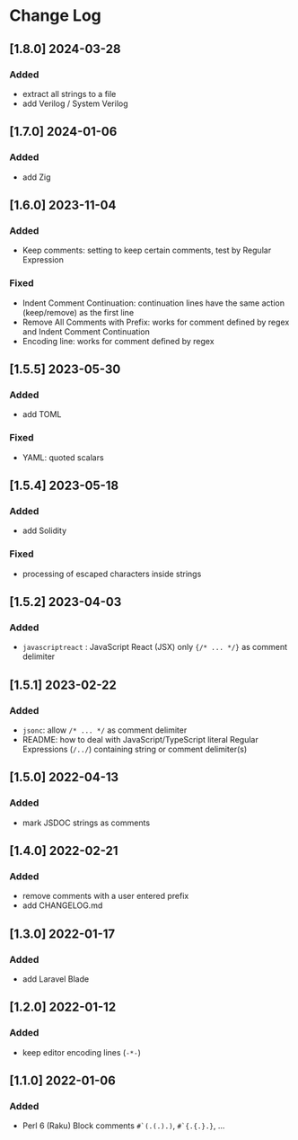 # Change Log

## [1.8.0] 2024-03-28
### Added
- extract all strings to a file
- add Verilog / System Verilog

## [1.7.0] 2024-01-06
### Added
- add Zig

## [1.6.0] 2023-11-04
### Added
- Keep comments: setting to keep certain comments, test by Regular Expression
### Fixed
- Indent Comment Continuation: continuation lines have the same action (keep/remove) as the first line
- Remove All Comments with Prefix: works for comment defined by regex and Indent Comment Continuation
- Encoding line: works for comment defined by regex

## [1.5.5] 2023-05-30
### Added
- add TOML
### Fixed
- YAML: quoted scalars

## [1.5.4] 2023-05-18
### Added
- add Solidity
### Fixed
- processing of escaped characters inside strings

## [1.5.2] 2023-04-03
### Added
- `javascriptreact` : JavaScript React (JSX) only `{/* ... */}` as comment delimiter

## [1.5.1] 2023-02-22
### Added
- `jsonc`: allow `/* ... */` as comment delimiter
- README: how to deal with JavaScript/TypeScript literal Regular Expressions (`/../`) containing string or comment delimiter(s)

## [1.5.0] 2022-04-13
### Added
- mark JSDOC strings as comments

## [1.4.0] 2022-02-21
### Added
- remove comments with a user entered prefix
- add CHANGELOG.md

## [1.3.0] 2022-01-17
### Added
- add Laravel Blade

## [1.2.0] 2022-01-12
### Added
- keep editor encoding lines (`-*-`)

## [1.1.0] 2022-01-06
### Added
- Perl 6 (Raku) Block comments <code>#\`(.(.).)</code>, <code>#\`{.{.}.}</code>, ...
